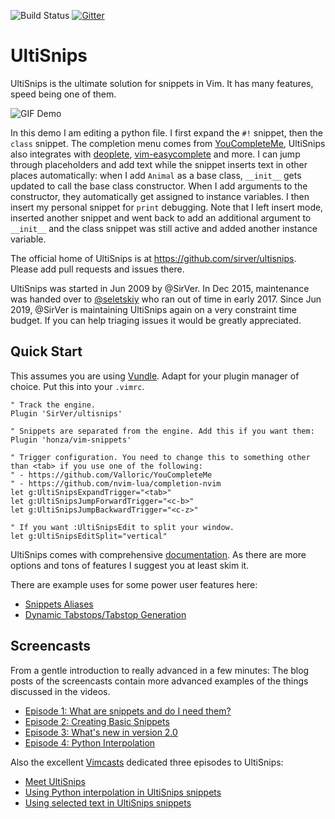 ![Build Status](https://github.com/SirVer/ultisnips/actions/workflows/main.yml/badge.svg)
[![Gitter](https://badges.gitter.im/Join%20Chat.svg)](https://gitter.im/SirVer/ultisnips?utm_source=badge&utm_medium=badge&utm_campaign=pr-badge)

UltiSnips
=========

UltiSnips is the ultimate solution for snippets in Vim. It has many features,
speed being one of them.

![GIF Demo](https://raw.github.com/SirVer/ultisnips/master/doc/demo.gif)

In this demo I am editing a python file. I first expand the `#!` snippet, then
the `class` snippet. The completion menu comes from
[YouCompleteMe](https://github.com/Valloric/YouCompleteMe), UltiSnips also
integrates with [deoplete](https://github.com/Shougo/deoplete.nvim),
[vim-easycomplete](https://github.com/jayli/vim-easycomplete) and more. I can
jump through placeholders and add text while the snippet inserts text in other
places automatically: when I add `Animal` as a base class, `__init__` gets
updated to call the base class constructor. When I add arguments to the
constructor, they automatically get assigned to instance variables. I then
insert my personal snippet for `print` debugging. Note that I left insert mode,
inserted another snippet and went back to add an additional argument to
`__init__` and the class snippet was still active and added another instance
variable.

The official home of UltiSnips is at <https://github.com/sirver/ultisnips>.
Please add pull requests and issues there.

UltiSnips was started in Jun 2009 by @SirVer. In Dec 2015, maintenance was
handed over to [@seletskiy](https://github.com/seletskiy) who ran out of time
in early 2017. Since Jun 2019, @SirVer is maintaining UltiSnips again on a
very constraint time budget. If you can help triaging issues it would be
greatly appreciated.


Quick Start
-----------

This assumes you are using [Vundle](https://github.com/gmarik/Vundle.vim). Adapt
for your plugin manager of choice. Put this into your `.vimrc`.

    " Track the engine.
    Plugin 'SirVer/ultisnips'

    " Snippets are separated from the engine. Add this if you want them:
    Plugin 'honza/vim-snippets'

    " Trigger configuration. You need to change this to something other than <tab> if you use one of the following:
    " - https://github.com/Valloric/YouCompleteMe
    " - https://github.com/nvim-lua/completion-nvim
    let g:UltiSnipsExpandTrigger="<tab>"
    let g:UltiSnipsJumpForwardTrigger="<c-b>"
    let g:UltiSnipsJumpBackwardTrigger="<c-z>"

    " If you want :UltiSnipsEdit to split your window.
    let g:UltiSnipsEditSplit="vertical"

UltiSnips comes with comprehensive
[documentation](https://github.com/SirVer/ultisnips/blob/master/doc/UltiSnips.txt).
As there are more options and tons of features I suggest you at least skim it.

There are example uses for some power user features here:

  * [Snippets Aliases](doc/examples/snippets-aliasing/README.md)
  * [Dynamic Tabstops/Tabstop Generation](doc/examples/tabstop-generation/README.md)

Screencasts
-----------

From a gentle introduction to really advanced in a few minutes: The blog posts
of the screencasts contain more advanced examples of the things discussed in the
videos.

- [Episode 1: What are snippets and do I need them?](http://www.sirver.net/blog/2011/12/30/first-episode-of-ultisnips-screencast/)
- [Episode 2: Creating Basic Snippets](http://www.sirver.net/blog/2012/01/08/second-episode-of-ultisnips-screencast/)
- [Episode 3: What's new in version 2.0](http://www.sirver.net/blog/2012/02/05/third-episode-of-ultisnips-screencast/)
- [Episode 4: Python Interpolation](http://www.sirver.net/blog/2012/03/31/fourth-episode-of-ultisnips-screencast/)

Also the excellent [Vimcasts](http://vimcasts.org) dedicated three episodes to
UltiSnips:

- [Meet UltiSnips](http://vimcasts.org/episodes/meet-ultisnips/)
- [Using Python interpolation in UltiSnips snippets](http://vimcasts.org/episodes/ultisnips-python-interpolation/)
- [Using selected text in UltiSnips snippets](http://vimcasts.org/episodes/ultisnips-visual-placeholder/)
